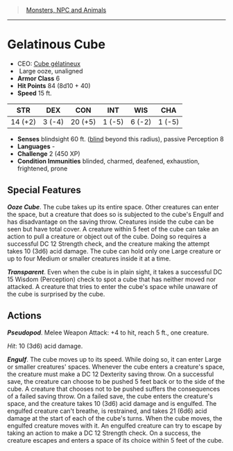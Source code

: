 ﻿---
!MonsterItem
Family: MonsterVO
Type: ooze
Size: Large
Alignment: unaligned
ArmorClass: 6
HitPoints: 84 (8d10 + 40)
Speed: 15 ft.
Strength: 14 (+2)
Dexterity: ' 3 (-4)'
Constitution: 20 (+5)
Intelligence: ' 1 (-5)'
Wisdom: ' 6 (-2)'
Charisma: ' 1 (-5)'
ConditionImmunities: blinded, charmed, deafened, exhaustion, frightened, prone
Senses: blindsight 60 ft. ([blind](srd_conditions_blinded.md) beyond this radius), passive Perception 8
Languages: '-'
Challenge: 2 (450 XP)
Id: monsters_vo.md#gelatinous-cube
ParentLink: monsters_vo.md#monsters-npc-and-animals
Name: Gelatinous Cube
ParentName: Monsters, NPC and Animals
NameLevel: 1
AltName: '[Cube gélatineux](hd_monsters_cube_gelatineux.md)'
Attributes:
  Name: Gelatinous Cube
  Markdown: >+
    # <!--Name-->Gelatinous Cube<!--/Name-->


    - CEO: <!--AltName-->[Cube gélatineux](hd_monsters_cube_gelatineux.md)<!--/AltName-->

    -  <!--Size-->Large<!--/Size--> <!--Type-->ooze<!--/Type-->, <!--Alignment-->unaligned<!--/Alignment-->

    - **Armor Class** <!--ArmorClass-->6<!--/ArmorClass-->

    - **Hit Points** <!--HitPoints-->84 (8d10 + 40)<!--/HitPoints-->

    - **Speed** <!--Speed-->15 ft.<!--/Speed-->


    |STR|DEX|CON|INT|WIS|CHA|

    |---|---|---|---|---|---|

    |<!--Strength-->14 (+2)<!--/Strength-->|<!--Dexterity--> 3 (-4)<!--/Dexterity-->|<!--Constitution-->20 (+5)<!--/Constitution-->|<!--Intelligence--> 1 (-5)<!--/Intelligence-->|<!--Wisdom--> 6 (-2)<!--/Wisdom-->|<!--Charisma--> 1 (-5)<!--/Charisma-->|


    - **Senses** <!--Senses-->blindsight 60 ft. ([blind](srd_conditions_blinded.md) beyond this radius), passive Perception 8<!--/Senses-->

    - **Languages** <!--Languages-->-<!--/Languages-->

    - **Challenge** <!--Challenge-->2 (450 XP)<!--/Challenge-->

    - **Condition Immunities** <!--ConditionImmunities-->blinded, charmed, deafened, exhaustion, frightened, prone<!--/ConditionImmunities-->


    ## Special Features


    **_Ooze Cube_**. The cube takes up its entire space. Other creatures can enter the space, but a creature that does so is subjected to the cube's Engulf and has disadvantage on the saving throw. Creatures inside the cube can be seen but have total cover. A creature within 5 feet of the cube can take an action to pull a creature or object out of the cube. Doing so requires a successful DC 12 Strength check, and the creature making the attempt takes 10 (3d6) acid damage. The cube can hold only one Large creature or up to four Medium or smaller creatures inside it at a time.


    **_Transparent_**. Even when the cube is in plain sight, it takes a successful DC 15 Wisdom (Perception) check to spot a cube that has neither moved nor attacked. A creature that tries to enter the cube's space while unaware of the cube is surprised by the cube.


    ## Actions


    **_Pseudopod_**. Melee Weapon Attack: +4 to hit, reach 5 ft., one creature.


    _Hit_: 10 (3d6) acid damage.


    **_Engulf_**. The cube moves up to its speed. While doing so, it can enter Large or smaller creatures' spaces. Whenever the cube enters a creature's space, the creature must make a DC 12 Dexterity saving throw. On a successful save, the creature can choose to be pushed 5 feet back or to the side of the cube. A creature that chooses not to be pushed suffers the consequences of a failed saving throw. On a failed save, the cube enters the creature's space, and the creature takes 10 (3d6) acid damage and is engulfed. The engulfed creature can't breathe, is restrained, and takes 21 (6d6) acid damage at the start of each of the cube's turns. When the cube moves, the engulfed creature moves with it. An engulfed creature can try to escape by taking an action to make a DC 12 Strength check. On a success, the creature escapes and enters a space of its choice within 5 feet of the cube.

  AltName: '[Cube gélatineux](hd_monsters_cube_gelatineux.md)'
  Size: Large
  Type: ooze
  Alignment: unaligned
  ArmorClass: 6
  HitPoints: 84 (8d10 + 40)
  Speed: 15 ft.
  Strength: 14 (+2)
  Dexterity: ' 3 (-4)'
  Constitution: 20 (+5)
  Intelligence: ' 1 (-5)'
  Wisdom: ' 6 (-2)'
  Charisma: ' 1 (-5)'
  Senses: blindsight 60 ft. ([blind](srd_conditions_blinded.md) beyond this radius), passive Perception 8
  Languages: '-'
  Challenge: 2 (450 XP)
  ConditionImmunities: blinded, charmed, deafened, exhaustion, frightened, prone
AttributesDictionary: >+
  Name: Gelatinous Cube

  Markdown: >+

    # <!--Name-->Gelatinous Cube<!--/Name-->





    - CEO: <!--AltName-->[Cube gélatineux](hd_monsters_cube_gelatineux.md)<!--/AltName-->



    -  <!--Size-->Large<!--/Size--> <!--Type-->ooze<!--/Type-->, <!--Alignment-->unaligned<!--/Alignment-->



    - **Armor Class** <!--ArmorClass-->6<!--/ArmorClass-->



    - **Hit Points** <!--HitPoints-->84 (8d10 + 40)<!--/HitPoints-->



    - **Speed** <!--Speed-->15 ft.<!--/Speed-->





    |STR|DEX|CON|INT|WIS|CHA|



    |---|---|---|---|---|---|



    |<!--Strength-->14 (+2)<!--/Strength-->|<!--Dexterity--> 3 (-4)<!--/Dexterity-->|<!--Constitution-->20 (+5)<!--/Constitution-->|<!--Intelligence--> 1 (-5)<!--/Intelligence-->|<!--Wisdom--> 6 (-2)<!--/Wisdom-->|<!--Charisma--> 1 (-5)<!--/Charisma-->|





    - **Senses** <!--Senses-->blindsight 60 ft. ([blind](srd_conditions_blinded.md) beyond this radius), passive Perception 8<!--/Senses-->



    - **Languages** <!--Languages-->-<!--/Languages-->



    - **Challenge** <!--Challenge-->2 (450 XP)<!--/Challenge-->



    - **Condition Immunities** <!--ConditionImmunities-->blinded, charmed, deafened, exhaustion, frightened, prone<!--/ConditionImmunities-->





    ## Special Features





    **_Ooze Cube_**. The cube takes up its entire space. Other creatures can enter the space, but a creature that does so is subjected to the cube's Engulf and has disadvantage on the saving throw. Creatures inside the cube can be seen but have total cover. A creature within 5 feet of the cube can take an action to pull a creature or object out of the cube. Doing so requires a successful DC 12 Strength check, and the creature making the attempt takes 10 (3d6) acid damage. The cube can hold only one Large creature or up to four Medium or smaller creatures inside it at a time.





    **_Transparent_**. Even when the cube is in plain sight, it takes a successful DC 15 Wisdom (Perception) check to spot a cube that has neither moved nor attacked. A creature that tries to enter the cube's space while unaware of the cube is surprised by the cube.





    ## Actions





    **_Pseudopod_**. Melee Weapon Attack: +4 to hit, reach 5 ft., one creature.





    _Hit_: 10 (3d6) acid damage.





    **_Engulf_**. The cube moves up to its speed. While doing so, it can enter Large or smaller creatures' spaces. Whenever the cube enters a creature's space, the creature must make a DC 12 Dexterity saving throw. On a successful save, the creature can choose to be pushed 5 feet back or to the side of the cube. A creature that chooses not to be pushed suffers the consequences of a failed saving throw. On a failed save, the cube enters the creature's space, and the creature takes 10 (3d6) acid damage and is engulfed. The engulfed creature can't breathe, is restrained, and takes 21 (6d6) acid damage at the start of each of the cube's turns. When the cube moves, the engulfed creature moves with it. An engulfed creature can try to escape by taking an action to make a DC 12 Strength check. On a success, the creature escapes and enters a space of its choice within 5 feet of the cube.



  AltName: '[Cube gélatineux](hd_monsters_cube_gelatineux.md)'

  Size: Large

  Type: ooze

  Alignment: unaligned

  ArmorClass: 6

  HitPoints: 84 (8d10 + 40)

  Speed: 15 ft.

  Strength: 14 (+2)

  Dexterity: ' 3 (-4)'

  Constitution: 20 (+5)

  Intelligence: ' 1 (-5)'

  Wisdom: ' 6 (-2)'

  Charisma: ' 1 (-5)'

  Senses: blindsight 60 ft. ([blind](srd_conditions_blinded.md) beyond this radius), passive Perception 8

  Languages: '-'

  Challenge: 2 (450 XP)

  ConditionImmunities: blinded, charmed, deafened, exhaustion, frightened, prone

---
> [Monsters, NPC and Animals](srd_monsters.md)

---

# Gelatinous Cube

- CEO: [Cube gélatineux](hd_monsters_cube_gelatineux.md)
-  Large ooze, unaligned
- **Armor Class** 6
- **Hit Points** 84 (8d10 + 40)
- **Speed** 15 ft.

|STR|DEX|CON|INT|WIS|CHA|
|---|---|---|---|---|---|
|14 (+2)| 3 (-4)|20 (+5)| 1 (-5)| 6 (-2)| 1 (-5)|

- **Senses** blindsight 60 ft. ([blind](srd_conditions_blinded.md) beyond this radius), passive Perception 8
- **Languages** -
- **Challenge** 2 (450 XP)
- **Condition Immunities** blinded, charmed, deafened, exhaustion, frightened, prone

## Special Features

**_Ooze Cube_**. The cube takes up its entire space. Other creatures can enter the space, but a creature that does so is subjected to the cube's Engulf and has disadvantage on the saving throw. Creatures inside the cube can be seen but have total cover. A creature within 5 feet of the cube can take an action to pull a creature or object out of the cube. Doing so requires a successful DC 12 Strength check, and the creature making the attempt takes 10 (3d6) acid damage. The cube can hold only one Large creature or up to four Medium or smaller creatures inside it at a time.

**_Transparent_**. Even when the cube is in plain sight, it takes a successful DC 15 Wisdom (Perception) check to spot a cube that has neither moved nor attacked. A creature that tries to enter the cube's space while unaware of the cube is surprised by the cube.

## Actions

**_Pseudopod_**. Melee Weapon Attack: +4 to hit, reach 5 ft., one creature.

_Hit_: 10 (3d6) acid damage.

**_Engulf_**. The cube moves up to its speed. While doing so, it can enter Large or smaller creatures' spaces. Whenever the cube enters a creature's space, the creature must make a DC 12 Dexterity saving throw. On a successful save, the creature can choose to be pushed 5 feet back or to the side of the cube. A creature that chooses not to be pushed suffers the consequences of a failed saving throw. On a failed save, the cube enters the creature's space, and the creature takes 10 (3d6) acid damage and is engulfed. The engulfed creature can't breathe, is restrained, and takes 21 (6d6) acid damage at the start of each of the cube's turns. When the cube moves, the engulfed creature moves with it. An engulfed creature can try to escape by taking an action to make a DC 12 Strength check. On a success, the creature escapes and enters a space of its choice within 5 feet of the cube.

